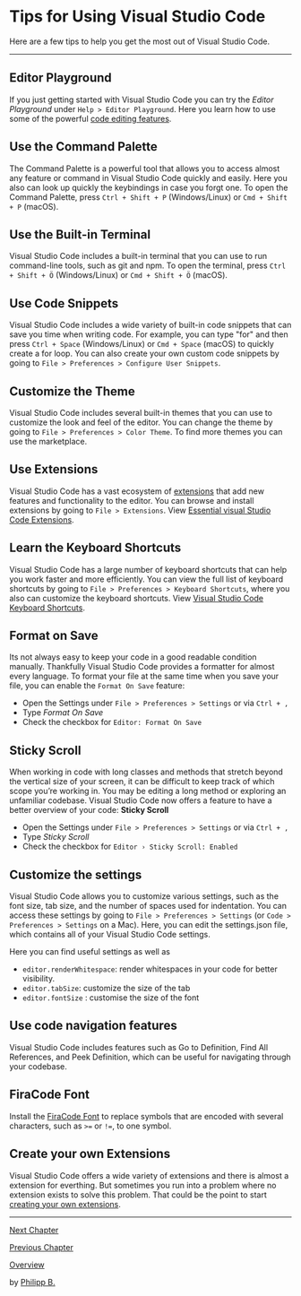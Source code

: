 # Tips for Using Visual Studio Code

Here are a few tips to help you get the most out of Visual Studio Code.

---

## Editor Playground

If you just getting started with Visual Studio Code you can try the *Editor Playground* under `Help > Editor Playground`. Here you learn how to use some of the powerful [code editing features](https://code.visualstudio.com/docs/editor/codebasics).

## Use the Command Palette

The Command Palette is a powerful tool that allows you to access almost any feature or command in Visual Studio Code quickly and easily. Here you also can look up quickly the keybindings in case you forgt one. To open the Command Palette, press `Ctrl + Shift + P` (Windows/Linux) or `Cmd + Shift + P` (macOS).

## Use the Built-in Terminal

Visual Studio Code includes a built-in terminal that you can use to run command-line tools, such as git and npm. To open the terminal, press `Ctrl + Shift + Ö` (Windows/Linux) or `Cmd + Shift + Ö` (macOS).

## Use Code Snippets

Visual Studio Code includes a wide variety of built-in code snippets that can save you time when writing code. For example, you can type "for" and then press `Ctrl + Space` (Windows/Linux) or `Cmd + Space` (macOS) to quickly create a for loop. You can also create your own custom code snippets by going to `File > Preferences > Configure User Snippets`.

## Customize the Theme

Visual Studio Code includes several built-in themes that you can use to customize the look and feel of the editor. You can change the theme by going to `File > Preferences > Color Theme`. To find more themes you can use the marketplace.

## Use Extensions

Visual Studio Code has a vast ecosystem of [extensions](https://marketplace.visualstudio.com/) that add new features and functionality to the editor. You can browse and install extensions by going to `File > Extensions`. View [Essential visual Studio Code Extensions](EssentialExtensions.md).

## Learn the Keyboard Shortcuts

Visual Studio Code has a large number of keyboard shortcuts that can help you work faster and more efficiently. You can view the full list of keyboard shortcuts by going to `File > Preferences > Keyboard Shortcuts`, where you also can customize the keyboard shortcuts. View [Visual Studio Code Keyboard Shortcuts](KeyboardShortcuts.md).

## Format on Save

Its not always easy to keep your code in a good readable condition manually. Thankfully Visual Studio Code provides a formatter for almost every language. To format your file at the same time when you save your file, you can enable the `Format On Save` feature:

* Open the Settings under `File > Preferences > Settings` or via `Ctrl + ,`
* Type *Format On Save*
* Check the checkbox for `Editor: Format On Save`

## Sticky Scroll

When working in code with long classes and methods that stretch beyond the vertical size of your screen, it can be difficult to keep track of which scope you’re working in. You may be editing a long method or exploring an unfamiliar codebase. Visual Studio Code now offers a feature to have a better overview of your code: **Sticky Scroll**

* Open the Settings under `File > Preferences > Settings` or via `Ctrl + ,`
* Type *Sticky Scroll*
* Check the checkbox for `Editor › Sticky Scroll: Enabled`

## Customize the settings

Visual Studio Code allows you to customize various settings, such as the font size, tab size, and the number of spaces used for indentation. You can access these settings by going to `File > Preferences > Settings` (or `Code > Preferences > Settings` on a Mac). Here, you can edit the settings.json file, which contains all of your Visual Studio Code settings.

Here you can find useful settings as well as

* `editor.renderWhitespace`: render whitespaces in your code for better visibility.
* `editor.tabSize`: customize the size of the tab
* `editor.fontSize` : customise the size of the font

## Use code navigation features

Visual Studio Code includes features such as Go to Definition, Find All References, and Peek Definition, which can be useful for navigating through your codebase.

## FiraCode Font

Install the [FiraCode Font](https://github.com/tonsky/FiraCode) to replace symbols that are encoded with several characters, such as `>=` or `!=`, to one symbol.

## Create your own Extensions

Visual Studio Code offers a wide variety of extensions and there is almost a extension for everthing. But sometimes you run into a problem where no extension exists to solve this problem. That could be the point to start [creating your own extensions](https://code.visualstudio.com/api/get-started/your-first-extension).

<!-- ## Tips for Using VS Code with InterSystems ObjectScript

## 1. Use the integrated terminal

VS Code includes an integrated terminal that can be used to run commands such as `do ##class(Package.Class).Method()`. This can be useful for testing code or running scripts.

## 2. Take advantage of code snippets

The InterSystems ObjectScript extension includes a variety of code snippets for common tasks such as creating a class, a method, a query, or a routine. Simply type the snippet trigger and press tab to insert the snippet.

## 3. Use code navigation features

VS Code includes features such as Go to Definition, Find All References, and Peek Definition, which can be useful for navigating through your codebase.

## 4. Consider using a linter

A linter can help catch syntax errors and other issues in your code before they cause problems. Some popular linters for ObjectScript include ObjectScript Linter, and JSHint ObjectScript. -->

---

[Next Chapter](KeyboardShortcuts.md)

[Previous Chapter](UsingVSCodeWithObjectScript.md)

[Overview](../README.md)

by [Philipp B.](https://github.com/phil1436)
